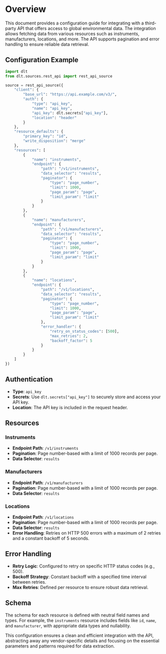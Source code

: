 # Overview

This document provides a configuration guide for integrating with a third-party API that offers access to global environmental data. The integration allows fetching data from various resources such as instruments, manufacturers, locations, and more. The API supports pagination and error handling to ensure reliable data retrieval.

## Configuration Example

```python
import dlt
from dlt.sources.rest_api import rest_api_source

source = rest_api_source({
    "client": {
        "base_url": "https://api.example.com/v3/",
        "auth": {
            "type": "api_key",
            "name": "api_key",
            "api_key": dlt.secrets["api_key"],
            "location": "header"
        }
    },
    "resource_defaults": {
        "primary_key": "id",
        "write_disposition": "merge"
    },
    "resources": [
        {
            "name": "instruments",
            "endpoint": {
                "path": "/v1/instruments",
                "data_selector": "results",
                "paginator": {
                    "type": "page_number",
                    "limit": 1000,
                    "page_param": "page",
                    "limit_param": "limit"
                }
            }
        },
        {
            "name": "manufacturers",
            "endpoint": {
                "path": "/v1/manufacturers",
                "data_selector": "results",
                "paginator": {
                    "type": "page_number",
                    "limit": 1000,
                    "page_param": "page",
                    "limit_param": "limit"
                }
            }
        },
        {
            "name": "locations",
            "endpoint": {
                "path": "/v1/locations",
                "data_selector": "results",
                "paginator": {
                    "type": "page_number",
                    "limit": 1000,
                    "page_param": "page",
                    "limit_param": "limit"
                },
                "error_handler": {
                    "retry_on_status_codes": [500],
                    "max_retries": 2,
                    "backoff_factor": 5
                }
            }
        }
    ]
})
```

## Authentication

- **Type**: `api_key`
- **Secrets**: Use `dlt.secrets["api_key"]` to securely store and access your API key.
- **Location**: The API key is included in the request header.

## Resources

### Instruments
- **Endpoint Path**: `/v1/instruments`
- **Pagination**: Page number-based with a limit of 1000 records per page.
- **Data Selector**: `results`

### Manufacturers
- **Endpoint Path**: `/v1/manufacturers`
- **Pagination**: Page number-based with a limit of 1000 records per page.
- **Data Selector**: `results`

### Locations
- **Endpoint Path**: `/v1/locations`
- **Pagination**: Page number-based with a limit of 1000 records per page.
- **Data Selector**: `results`
- **Error Handling**: Retries on HTTP 500 errors with a maximum of 2 retries and a constant backoff of 5 seconds.

## Error Handling

- **Retry Logic**: Configured to retry on specific HTTP status codes (e.g., 500).
- **Backoff Strategy**: Constant backoff with a specified time interval between retries.
- **Max Retries**: Defined per resource to ensure robust data retrieval.

## Schema

The schema for each resource is defined with neutral field names and types. For example, the `instruments` resource includes fields like `id`, `name`, and `manufacturer`, with appropriate data types and nullability.

This configuration ensures a clean and efficient integration with the API, abstracting away any vendor-specific details and focusing on the essential parameters and patterns required for data extraction.